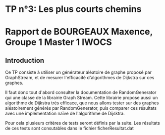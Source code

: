 # TP n°3: Les plus courts chemins
# Rapport de BOURGEAUX Maxence, Groupe 1 Master 1 IWOCS

## Introduction

Ce TP consiste à utiliser un générateur aléatoire de graphe proposé par GraphStream, et de mesurer l'efficacité d'algorithmes de Dijkstra sur ces graphes.

Il faut donc tout d'abord consulter la documentation de RandomGenerator qui une classe de la librairie Graph Stream.
Cette librairie propose aussi un algorithme de Dijkstra très efficace, que nous allons tester sur des graphes aléatoirement
générés par RandomGenerator, puis comparer ces résultats avec une implémentation naïve de l'algorithme de Dijsktra.

Pour cela plusieurs critères de tests seront définis par la suite. Les résultats de ces tests sont consutables dans le fichier ficherResultat.dat
